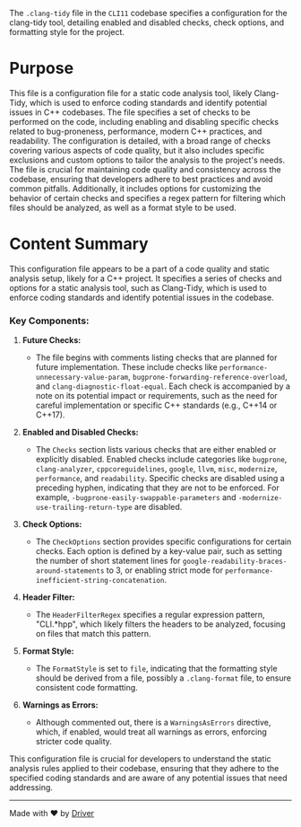 <!--------------------------------------------------------------------------------->
<!-- IMPORTANT: This file is auto-generated by Driver (https://driver.ai). -------->
<!-- Manual edits may be overwritten on future commits. --------------------------->
<!--------------------------------------------------------------------------------->

The `.clang-tidy` file in the `CLI11` codebase specifies a configuration for the clang-tidy tool, detailing enabled and disabled checks, check options, and formatting style for the project.

# Purpose
This file is a configuration file for a static code analysis tool, likely Clang-Tidy, which is used to enforce coding standards and identify potential issues in C++ codebases. The file specifies a set of checks to be performed on the code, including enabling and disabling specific checks related to bug-proneness, performance, modern C++ practices, and readability. The configuration is detailed, with a broad range of checks covering various aspects of code quality, but it also includes specific exclusions and custom options to tailor the analysis to the project's needs. The file is crucial for maintaining code quality and consistency across the codebase, ensuring that developers adhere to best practices and avoid common pitfalls. Additionally, it includes options for customizing the behavior of certain checks and specifies a regex pattern for filtering which files should be analyzed, as well as a format style to be used.
# Content Summary
This configuration file appears to be a part of a code quality and static analysis setup, likely for a C++ project. It specifies a series of checks and options for a static analysis tool, such as Clang-Tidy, which is used to enforce coding standards and identify potential issues in the codebase.

### Key Components:

1. **Future Checks:**
   - The file begins with comments listing checks that are planned for future implementation. These include checks like `performance-unnecessary-value-param`, `bugprone-forwarding-reference-overload`, and `clang-diagnostic-float-equal`. Each check is accompanied by a note on its potential impact or requirements, such as the need for careful implementation or specific C++ standards (e.g., C++14 or C++17).

2. **Enabled and Disabled Checks:**
   - The `Checks` section lists various checks that are either enabled or explicitly disabled. Enabled checks include categories like `bugprone`, `clang-analyzer`, `cppcoreguidelines`, `google`, `llvm`, `misc`, `modernize`, `performance`, and `readability`. Specific checks are disabled using a preceding hyphen, indicating that they are not to be enforced. For example, `-bugprone-easily-swappable-parameters` and `-modernize-use-trailing-return-type` are disabled.

3. **Check Options:**
   - The `CheckOptions` section provides specific configurations for certain checks. Each option is defined by a key-value pair, such as setting the number of short statement lines for `google-readability-braces-around-statements` to 3, or enabling strict mode for `performance-inefficient-string-concatenation`.

4. **Header Filter:**
   - The `HeaderFilterRegex` specifies a regular expression pattern, "CLI.*hpp", which likely filters the headers to be analyzed, focusing on files that match this pattern.

5. **Format Style:**
   - The `FormatStyle` is set to `file`, indicating that the formatting style should be derived from a file, possibly a `.clang-format` file, to ensure consistent code formatting.

6. **Warnings as Errors:**
   - Although commented out, there is a `WarningsAsErrors` directive, which, if enabled, would treat all warnings as errors, enforcing stricter code quality.

This configuration file is crucial for developers to understand the static analysis rules applied to their codebase, ensuring that they adhere to the specified coding standards and are aware of any potential issues that need addressing.

---
Made with ❤️ by [Driver](https://www.driver.ai/)